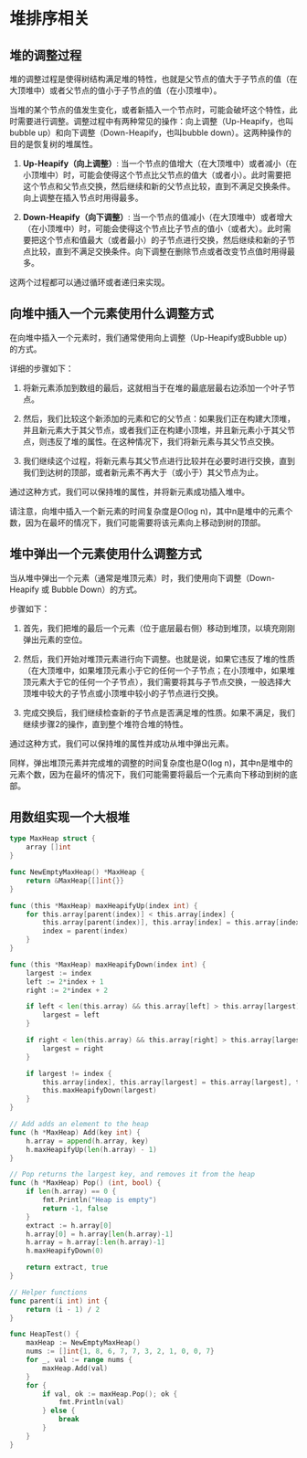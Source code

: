 # 堆排序相关

## 堆的调整过程

堆的调整过程是使得树结构满足堆的特性，也就是父节点的值大于子节点的值（在大顶堆中）或者父节点的值小于子节点的值（在小顶堆中）。

当堆的某个节点的值发生变化，或者新插入一个节点时，可能会破坏这个特性，此时需要进行调整。调整过程中有两种常见的操作：向上调整（Up-Heapify，也叫bubble up）和向下调整（Down-Heapify，也叫bubble down）。这两种操作的目的是恢复树的堆属性。

1. **Up-Heapify（向上调整）**: 当一个节点的值增大（在大顶堆中）或者减小（在小顶堆中）时，可能会使得这个节点比父节点的值大（或者小）。此时需要把这个节点和父节点交换，然后继续和新的父节点比较，直到不满足交换条件。向上调整在插入节点时用得最多。

2. **Down-Heapify（向下调整）**: 当一个节点的值减小（在大顶堆中）或者增大（在小顶堆中）时，可能会使得这个节点比子节点的值小（或者大）。此时需要把这个节点和值最大（或者最小）的子节点进行交换，然后继续和新的子节点比较，直到不满足交换条件。向下调整在删除节点或者改变节点值时用得最多。

这两个过程都可以通过循环或者递归来实现。

## 向堆中插入一个元素使用什么调整方式

在向堆中插入一个元素时，我们通常使用向上调整（Up-Heapify或Bubble up）的方式。

详细的步骤如下：

1. 将新元素添加到数组的最后，这就相当于在堆的最底层最右边添加一个叶子节点。

2. 然后，我们比较这个新添加的元素和它的父节点：如果我们正在构建大顶堆，并且新元素大于其父节点，或者我们正在构建小顶堆，并且新元素小于其父节点，则违反了堆的属性。在这种情况下，我们将新元素与其父节点交换。

3. 我们继续这个过程，将新元素与其父节点进行比较并在必要时进行交换，直到我们到达树的顶部，或者新元素不再大于（或小于）其父节点为止。

通过这种方式，我们可以保持堆的属性，并将新元素成功插入堆中。

请注意，向堆中插入一个新元素的时间复杂度是O(log n)，其中n是堆中的元素个数，因为在最坏的情况下，我们可能需要将该元素向上移动到树的顶部。

## 堆中弹出一个元素使用什么调整方式

当从堆中弹出一个元素（通常是堆顶元素）时，我们使用向下调整（Down-Heapify 或 Bubble Down）的方式。

步骤如下：

1. 首先，我们把堆的最后一个元素（位于底层最右侧）移动到堆顶，以填充刚刚弹出元素的空位。

2. 然后，我们开始对堆顶元素进行向下调整。也就是说，如果它违反了堆的性质（在大顶堆中，如果堆顶元素小于它的任何一个子节点；在小顶堆中，如果堆顶元素大于它的任何一个子节点），我们需要将其与子节点交换，一般选择大顶堆中较大的子节点或小顶堆中较小的子节点进行交换。

3. 完成交换后，我们继续检查新的子节点是否满足堆的性质。如果不满足，我们继续步骤2的操作，直到整个堆符合堆的特性。

通过这种方式，我们可以保持堆的属性并成功从堆中弹出元素。

同样，弹出堆顶元素并完成堆的调整的时间复杂度也是O(log n)，其中n是堆中的元素个数，因为在最坏的情况下，我们可能需要将最后一个元素向下移动到树的底部。

## 用数组实现一个大根堆

```go
type MaxHeap struct {
	array []int
}

func NewEmptyMaxHeap() *MaxHeap {
	return &MaxHeap{[]int{}}
}

func (this *MaxHeap) maxHeapifyUp(index int) {
	for this.array[parent(index)] < this.array[index] {
		this.array[parent(index)], this.array[index] = this.array[index], this.array[parent(index)]
		index = parent(index)
	}
}

func (this *MaxHeap) maxHeapifyDown(index int) {
	largest := index
	left := 2*index + 1
	right := 2*index + 2

	if left < len(this.array) && this.array[left] > this.array[largest] {
		largest = left
	}

	if right < len(this.array) && this.array[right] > this.array[largest] {
		largest = right
	}

	if largest != index {
		this.array[index], this.array[largest] = this.array[largest], this.array[index]
		this.maxHeapifyDown(largest)
	}
}

// Add adds an element to the heap
func (h *MaxHeap) Add(key int) {
	h.array = append(h.array, key)
	h.maxHeapifyUp(len(h.array) - 1)
}

// Pop returns the largest key, and removes it from the heap
func (h *MaxHeap) Pop() (int, bool) {
	if len(h.array) == 0 {
		fmt.Println("Heap is empty")
		return -1, false
	}
	extract := h.array[0]
	h.array[0] = h.array[len(h.array)-1]
	h.array = h.array[:len(h.array)-1]
	h.maxHeapifyDown(0)

	return extract, true
}

// Helper functions
func parent(i int) int {
	return (i - 1) / 2
}

func HeapTest() {
	maxHeap := NewEmptyMaxHeap()
	nums := []int{1, 8, 6, 7, 7, 3, 2, 1, 0, 0, 7}
	for _, val := range nums {
		maxHeap.Add(val)
	}
	for {
		if val, ok := maxHeap.Pop(); ok {
			fmt.Println(val)
		} else {
			break
		}
	}
}
```

